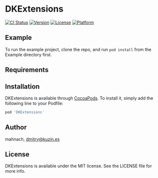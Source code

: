 # DKExtensions

[![CI Status](https://img.shields.io/travis/mahnach/DKExtensions.svg?style=flat)](https://travis-ci.org/mahnach/DKExtensions)
[![Version](https://img.shields.io/cocoapods/v/DKExtensions.svg?style=flat)](https://cocoapods.org/pods/DKExtensions)
[![License](https://img.shields.io/cocoapods/l/DKExtensions.svg?style=flat)](https://cocoapods.org/pods/DKExtensions)
[![Platform](https://img.shields.io/cocoapods/p/DKExtensions.svg?style=flat)](https://cocoapods.org/pods/DKExtensions)

## Example

To run the example project, clone the repo, and run `pod install` from the Example directory first.

## Requirements

## Installation

DKExtensions is available through [CocoaPods](https://cocoapods.org). To install
it, simply add the following line to your Podfile:

```ruby
pod 'DKExtensions'
```

## Author

mahnach, dmitry@kuzin.es

## License

DKExtensions is available under the MIT license. See the LICENSE file for more info.
